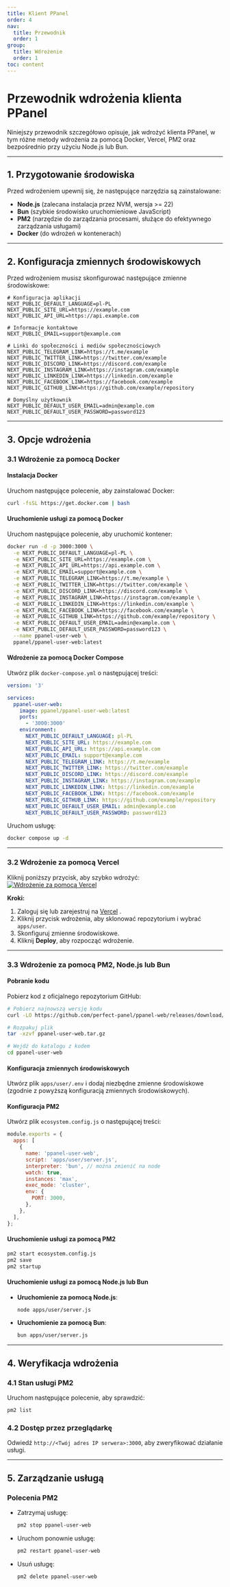 ```yaml
---
title: Klient PPanel
order: 4
nav:
  title: Przewodnik
  order: 1
group:
  title: Wdrożenie
  order: 1
toc: content
---
```


# **Przewodnik wdrożenia klienta PPanel**

Niniejszy przewodnik szczegółowo opisuje, jak wdrożyć klienta PPanel, w tym różne metody wdrożenia za pomocą Docker, Vercel, PM2 oraz bezpośrednio przy użyciu Node.js lub Bun.

---

## **1. Przygotowanie środowiska**

Przed wdrożeniem upewnij się, że następujące narzędzia są zainstalowane:

- **Node.js** (zalecana instalacja przez NVM, wersja >= 22)
- **Bun** (szybkie środowisko uruchomieniowe JavaScript)
- **PM2** (narzędzie do zarządzania procesami, służące do efektywnego zarządzania usługami)
- **Docker** (do wdrożeń w kontenerach)

---

## **2. Konfiguracja zmiennych środowiskowych**

Przed wdrożeniem musisz skonfigurować następujące zmienne środowiskowe:

```env
# Konfiguracja aplikacji
NEXT_PUBLIC_DEFAULT_LANGUAGE=pl-PL
NEXT_PUBLIC_SITE_URL=https://example.com
NEXT_PUBLIC_API_URL=https://api.example.com

# Informacje kontaktowe
NEXT_PUBLIC_EMAIL=support@example.com

# Linki do społeczności i mediów społecznościowych
NEXT_PUBLIC_TELEGRAM_LINK=https://t.me/example
NEXT_PUBLIC_TWITTER_LINK=https://twitter.com/example
NEXT_PUBLIC_DISCORD_LINK=https://discord.com/example
NEXT_PUBLIC_INSTAGRAM_LINK=https://instagram.com/example
NEXT_PUBLIC_LINKEDIN_LINK=https://linkedin.com/example
NEXT_PUBLIC_FACEBOOK_LINK=https://facebook.com/example
NEXT_PUBLIC_GITHUB_LINK=https://github.com/example/repository

# Domyślny użytkownik
NEXT_PUBLIC_DEFAULT_USER_EMAIL=admin@example.com
NEXT_PUBLIC_DEFAULT_USER_PASSWORD=password123
```

---

## **3. Opcje wdrożenia**

### **3.1 Wdrożenie za pomocą Docker**

#### Instalacja Docker

Uruchom następujące polecenie, aby zainstalować Docker:

```bash
curl -fsSL https://get.docker.com | bash
```

#### Uruchomienie usługi za pomocą Docker

Uruchom następujące polecenie, aby uruchomić kontener:

```bash
docker run -d -p 3000:3000 \
  -e NEXT_PUBLIC_DEFAULT_LANGUAGE=pl-PL \
  -e NEXT_PUBLIC_SITE_URL=https://example.com \
  -e NEXT_PUBLIC_API_URL=https://api.example.com \
  -e NEXT_PUBLIC_EMAIL=support@example.com \
  -e NEXT_PUBLIC_TELEGRAM_LINK=https://t.me/example \
  -e NEXT_PUBLIC_TWITTER_LINK=https://twitter.com/example \
  -e NEXT_PUBLIC_DISCORD_LINK=https://discord.com/example \
  -e NEXT_PUBLIC_INSTAGRAM_LINK=https://instagram.com/example \
  -e NEXT_PUBLIC_LINKEDIN_LINK=https://linkedin.com/example \
  -e NEXT_PUBLIC_FACEBOOK_LINK=https://facebook.com/example \
  -e NEXT_PUBLIC_GITHUB_LINK=https://github.com/example/repository \
  -e NEXT_PUBLIC_DEFAULT_USER_EMAIL=admin@example.com \
  -e NEXT_PUBLIC_DEFAULT_USER_PASSWORD=password123 \
  --name ppanel-user-web \
  ppanel/ppanel-user-web:latest
```

#### Wdrożenie za pomocą Docker Compose

Utwórz plik `docker-compose.yml` o następującej treści:

```yaml
version: '3'

services:
  ppanel-user-web:
    image: ppanel/ppanel-user-web:latest
    ports:
      - '3000:3000'
    environment:
      NEXT_PUBLIC_DEFAULT_LANGUAGE: pl-PL
      NEXT_PUBLIC_SITE_URL: https://example.com
      NEXT_PUBLIC_API_URL: https://api.example.com
      NEXT_PUBLIC_EMAIL: support@example.com
      NEXT_PUBLIC_TELEGRAM_LINK: https://t.me/example
      NEXT_PUBLIC_TWITTER_LINK: https://twitter.com/example
      NEXT_PUBLIC_DISCORD_LINK: https://discord.com/example
      NEXT_PUBLIC_INSTAGRAM_LINK: https://instagram.com/example
      NEXT_PUBLIC_LINKEDIN_LINK: https://linkedin.com/example
      NEXT_PUBLIC_FACEBOOK_LINK: https://facebook.com/example
      NEXT_PUBLIC_GITHUB_LINK: https://github.com/example/repository
      NEXT_PUBLIC_DEFAULT_USER_EMAIL: admin@example.com
      NEXT_PUBLIC_DEFAULT_USER_PASSWORD: password123
```

Uruchom usługę:

```bash
docker compose up -d
```

---

### **3.2 Wdrożenie za pomocą Vercel**

Kliknij poniższy przycisk, aby szybko wdrożyć:
[![Wdrożenie za pomocą Vercel](https://vercel.com/button)](https://vercel.com/new/clone?demo-description=PPanel%20to%20czysty%2C%20profesjonalny%2C%20i%20doskonały%20otwarty%20panel%20proxy%20narzędzie%2C%20zaprojektowane%20jako%20idealny%20wybór%20do%20nauki%20i%20praktycznego%20użytku&demo-image=https%3A%2F%2Furlscan.io%2Fliveshot%2F%3Fwidth%3D1920%26height%3D1080%26url%3Dhttps%3A%2F%2Fuser.ppanel.dev&demo-title=PPanel%20User%20Web&demo-url=https%3A%2F%2Fuser.ppanel.dev%2F&from=.&project-name=ppanel-user-web&repository-name=ppanel-web&repository-url=https%3A%2F%2Fgithub.com%2Fperfect-panel%2Fppanel-web&root-directory=apps%2Fuser&skippable-integrations=1)

**Kroki:**

1. Zaloguj się lub zarejestruj na [Vercel](https://vercel.com/) .
2. Kliknij przycisk wdrożenia, aby sklonować repozytorium i wybrać `apps/user`.
3. Skonfiguruj zmienne środowiskowe.
4. Kliknij **Deploy**, aby rozpocząć wdrożenie.

---

### **3.3 Wdrożenie za pomocą PM2, Node.js lub Bun**

#### Pobranie kodu

Pobierz kod z oficjalnego repozytorium GitHub:

```bash
# Pobierz najnowszą wersję kodu
curl -LO https://github.com/perfect-panel/ppanel-web/releases/download/v1.0.0/ppanel-user-web.tar.gz

# Rozpakuj plik
tar -xzvf ppanel-user-web.tar.gz

# Wejdź do katalogu z kodem
cd ppanel-user-web
```

#### Konfiguracja zmiennych środowiskowych

Utwórz plik `apps/user/.env` i dodaj niezbędne zmienne środowiskowe (zgodnie z powyższą konfiguracją zmiennych środowiskowych).

#### Konfiguracja PM2

Utwórz plik `ecosystem.config.js` o następującej treści:

```javascript
module.exports = {
  apps: [
    {
      name: 'ppanel-user-web',
      script: 'apps/user/server.js',
      interpreter: 'bun', // można zmienić na node
      watch: true,
      instances: 'max',
      exec_mode: 'cluster',
      env: {
        PORT: 3000,
      },
    },
  ],
};
```

#### Uruchomienie usługi za pomocą PM2

```bash
pm2 start ecosystem.config.js
pm2 save
pm2 startup
```

#### Uruchomienie usługi za pomocą Node.js lub Bun

- **Uruchomienie za pomocą Node.js**:
  ```bash
  node apps/user/server.js
  ```
- **Uruchomienie za pomocą Bun**:
  ```bash
  bun apps/user/server.js
  ```

---

## **4. Weryfikacja wdrożenia**

### **4.1 Stan usługi PM2**

Uruchom następujące polecenie, aby sprawdzić:

```bash
pm2 list
```

### **4.2 Dostęp przez przeglądarkę**

Odwiedź `http://<Twój adres IP serwera>:3000`, aby zweryfikować działanie usługi.

---

## **5. Zarządzanie usługą**

### **Polecenia PM2**

- Zatrzymaj usługę:
  ```bash
  pm2 stop ppanel-user-web
  ```
- Uruchom ponownie usługę:
  ```bash
  pm2 restart ppanel-user-web
  ```
- Usuń usługę:
  ```bash
  pm2 delete ppanel-user-web
  ```
